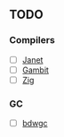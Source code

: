 ## TODO 
### Compilers
- [ ] [Janet](https://github.com/janet-lang/janet)
- [ ] [Gambit](https://github.com/gambit/gambit.git)
- [ ] [Zig](https://github.com/ziglang/zig.git)
### GC
- [ ] [bdwgc](https://github.com/ivmai/bdwgc.git)
